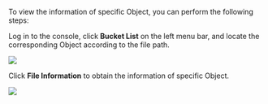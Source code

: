 To view the information of specific Object, you can perform the following steps:

Log in to the console, click **Bucket List** on the left menu bar, and locate the corresponding Object according to the file path.

![](https://mc.qcloudimg.com/static/img/e26cf2de168ba9dc1de75dc775e5f480/image.png)

Click **File Information** to obtain the information of specific Object.

![](https://mc.qcloudimg.com/static/img/7325519a5253375d117cc779ce4f8d04/image.png)


